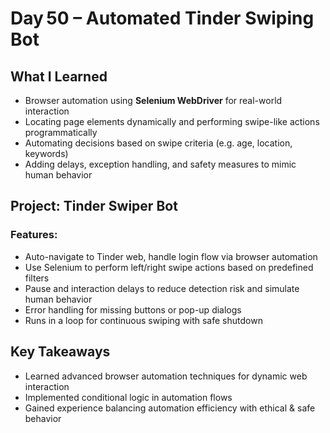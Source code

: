 # Day 50 – Automated Tinder Swiping Bot

## What I Learned
- Browser automation using **Selenium WebDriver** for real-world interaction
- Locating page elements dynamically and performing swipe-like actions programmatically
- Automating decisions based on swipe criteria (e.g. age, location, keywords)
- Adding delays, exception handling, and safety measures to mimic human behavior

## Project: Tinder Swiper Bot
### Features:
- Auto-navigate to Tinder web, handle login flow via browser automation
- Use Selenium to perform left/right swipe actions based on predefined filters
- Pause and interaction delays to reduce detection risk and simulate human behavior
- Error handling for missing buttons or pop-up dialogs
- Runs in a loop for continuous swiping with safe shutdown

## Key Takeaways
- Learned advanced browser automation techniques for dynamic web interaction
- Implemented conditional logic in automation flows
- Gained experience balancing automation efficiency with ethical & safe behavior
